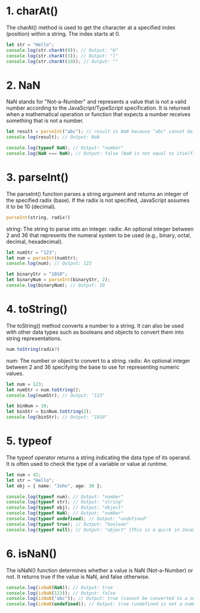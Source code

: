 # 1. charAt()
The charAt() method is used to get the character at a specified index (position) within a string. The index starts at 0.

```ts
let str = "Hello";
console.log(str.charAt(0)); // Output: "H"
console.log(str.charAt(3)); // Output: "l"
console.log(str.charAt(10)); // Output: ""
```

# 2. NaN
NaN stands for "Not-a-Number" and represents a value that is not a valid number according to the JavaScript/TypeScript specification. It is returned when a mathematical operation or function that expects a number receives something that is not a number.

```ts
let result = parseInt("abc"); // result is NaN because "abc" cannot be converted to a number
console.log(result); // Output: NaN

console.log(typeof NaN); // Output: "number"
console.log(NaN === NaN); // Output: false (NaN is not equal to itself)
```

# 3. parseInt()
The parseInt() function parses a string argument and returns an integer of the specified radix (base). If the radix is not specified, JavaScript assumes it to be 10 (decimal).

```ts
parseInt(string, radix?)
```

string: The string to parse into an integer.
radix: An optional integer between 2 and 36 that represents the numeral system to be used (e.g., binary, octal, decimal, hexadecimal).

```ts
let numStr = "123";
let num = parseInt(numStr);
console.log(num); // Output: 123

let binaryStr = "1010";
let binaryNum = parseInt(binaryStr, 2);
console.log(binaryNum); // Output: 10
```
# 4. toString()
The toString() method converts a number to a string. It can also be used with other data types such as booleans and objects to convert them into string representations.

```ts
num.toString(radix?)
```

num: The number or object to convert to a string.
radix: An optional integer between 2 and 36 specifying the base to use for representing numeric values.

```ts
let num = 123;
let numStr = num.toString();
console.log(numStr); // Output: "123"

let binNum = 10;
let binStr = binNum.toString(2);
console.log(binStr); // Output: "1010"
```

# 5. typeof
The typeof operator returns a string indicating the data type of its operand. It is often used to check the type of a variable or value at runtime.

```ts
let num = 42;
let str = "Hello";
let obj = { name: "John", age: 30 };

console.log(typeof num); // Output: "number"
console.log(typeof str); // Output: "string"
console.log(typeof obj); // Output: "object"
console.log(typeof NaN); // Output: "number"
console.log(typeof undefined); // Output: "undefined"
console.log(typeof true); // Output: "boolean"
console.log(typeof null); // Output: "object" (This is a quirk in JavaScript)
```

# 6. isNaN()
The isNaN() function determines whether a value is NaN (Not-a-Number) or not. It returns true if the value is NaN, and false otherwise.

```ts
console.log(isNaN(NaN)); // Output: true
console.log(isNaN(123)); // Output: false
console.log(isNaN("abc")); // Output: true (cannot be converted to a number)
console.log(isNaN(undefined)); // Output: true (undefined is not a number)
```